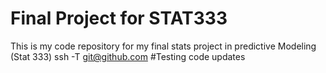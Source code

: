 # Final Project for STAT333

This is my code repository for my final stats project in predictive Modeling (Stat 333)
ssh -T git@github.com
#Testing code updates
